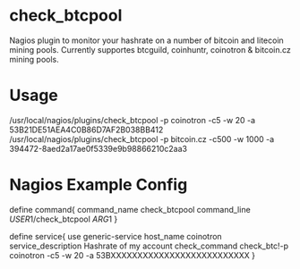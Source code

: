 check_btcpool
=============

Nagios plugin to monitor your hashrate on a number of bitcoin and litecoin mining pools.
Currently supportes btcguild, coinhuntr, coinotron & bitcoin.cz mining pools. 

Usage
=====
/usr/local/nagios/plugins/check_btcpool -p coinotron -c5 -w 20 -a 53B21DE51AEA4C0B86D7AF2B038BB412
/usr/local/nagios/plugins/check_btcpool -p bitcoin.cz -c500 -w 1000 -a 394472-8aed2a17ae0f5339e9b98866210c2aa3


Nagios Example Config
======================
define command{
  command_name    check_btcpool
  command_line    $USER1$/check_btcpool $ARG1$
}


define service{
  use                 generic-service
  host_name            coinotron
  service_description Hashrate of my account 
  check_command       check_btc!-p coinotron -c5 -w 20 -a 53BXXXXXXXXXXXXXXXXXXXXXXXXXX
} 
